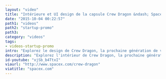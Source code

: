 ```yaml
---
layout: "video"
title: "Intérieure et UI design de la capsule Crew Dragon &ndash; SpaceX"
date: "2015-10-04 00:22:57"
path1: "videos"
path2: "startup-promo"
path3:
category: "videos"
tags:
- videos-startup-promo
intro: "Explorez le design de Crew Dragon, la prochaine génération de vaisseau spatial de SpaceX conçu pour transporter des humains vers la Station spatiale internationale et d'autres destinations."
description: "Explorez l'intérieur de Crew Dragon, la prochaine génération de vaisseau spatial de SpaceX conçu pour transporter des humains vers la Station spatiale internationale et d'autres destinations"
id-youtube: "xjSb_b4TtxI"
viaurl: "http://www.spacex.com/crew-dragon"
viatitle: "spacex.com"
---
```

